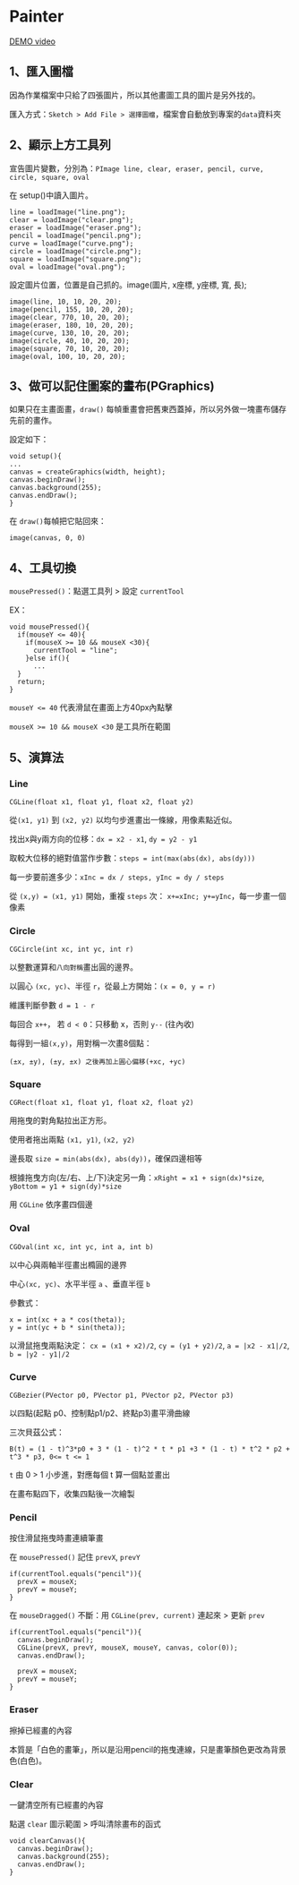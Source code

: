 # Painter
[DEMO video](https://youtu.be/3sbsC67nQTc)

## 1、匯入圖檔

因為作業檔案中只給了四張圖片，所以其他畫圖工具的圖片是另外找的。

匯入方式：`Sketch > Add File > 選擇圖檔`，檔案會自動放到專案的`data`資料夾

## 2、顯示上方工具列

宣告圖片變數，分別為：`PImage line, clear, eraser, pencil, curve, circle, square, oval`

在 setup()中讀入圖片。
```
line = loadImage("line.png");
clear = loadImage("clear.png");
eraser = loadImage("eraser.png");
pencil = loadImage("pencil.png");
curve = loadImage("curve.png");
circle = loadImage("circle.png");
square = loadImage("square.png");
oval = loadImage("oval.png");
```
設定圖片位置，位置是自己抓的。image(圖片, x座標, y座標, 寬, 長);
```
image(line, 10, 10, 20, 20);
image(pencil, 155, 10, 20, 20);
image(clear, 770, 10, 20, 20);
image(eraser, 180, 10, 20, 20);
image(curve, 130, 10, 20, 20);
image(circle, 40, 10, 20, 20);
image(square, 70, 10, 20, 20);
image(oval, 100, 10, 20, 20);
```
## 3、做可以記住圖案的畫布(PGraphics)

如果只在主畫面畫，`draw()` 每幀重畫會把舊東西蓋掉，所以另外做一塊畫布儲存先前的畫作。

設定如下：
```
void setup(){
...
canvas = createGraphics(width, height);
canvas.beginDraw();
canvas.background(255);
canvas.endDraw();
}
```

在 `draw()`每幀把它貼回來：
```
image(canvas, 0, 0)
```
## 4、工具切換

`mousePressed()`：點選工具列 > 設定 `currentTool`

EX：
```
void mousePressed(){
  if(mouseY <= 40){
    if(mouseX >= 10 && mouseX <30){
      currentTool = "line";
    }else if(){
      ...
  }
  return;
}
```

`mouseY <= 40` 代表滑鼠在畫面上方40px內點擊

`mouseX >= 10 && mouseX <30` 是工具所在範圍


## 5、演算法
### Line
`CGLine(float x1, float y1, float x2, float y2)`

從`(x1, y1)` 到 `(x2, y2)` 以均勻步進畫出一條線，用像素點近似。

找出x與y兩方向的位移：`dx = x2 - x1`, `dy = y2 - y1`

取較大位移的絕對值當作步數：`steps = int(max(abs(dx), abs(dy)))`

每一步要前進多少：`xInc = dx / steps, yInc = dy / steps`

從 `(x,y) = (x1, y1)` 開始，重複 `steps` 次： `x+=xInc; y+=yInc`，每一步畫一個像素

### Circle
`CGCircle(int xc, int yc, int r)`

以整數運算和`八向對稱`畫出圓的邊界。

以圓心 `(xc, yc)`、半徑 `r`，從最上方開始：`(x = 0, y = r)`

維護判斷參數 `d = 1 - r`

每回合 `x++`， 若 `d < 0`：只移動 x，否則 `y--` (往內收)

每得到一組`(x,y)`，用對稱一次畫8個點：
```
(±x, ±y), (±y, ±x) 之後再加上圓心偏移(+xc, +yc)
```

### Square
`CGRect(float x1, float y1, float x2, float y2)`

用拖曳的對角點拉出正方形。

使用者拖出兩點 `(x1, y1)`, `(x2, y2)`

邊長取 `size = min(abs(dx), abs(dy))`，確保四邊相等

根據拖曳方向(左/右、上/下)決定另一角：`xRight = x1 + sign(dx)*size`, `yBottom = y1 + sign(dy)*size`

用 `CGLine` 依序畫四個邊

### Oval
`CGOval(int xc, int yc, int a, int b)`

以中心與兩軸半徑畫出橢圓的邊界

中心`(xc, yc)`、水平半徑 `a` 、垂直半徑 `b`

參數式：
```
x = int(xc + a * cos(theta));
y = int(yc + b * sin(theta));
```
以滑鼠拖曳兩點決定： `cx = (x1 + x2)/2`, `cy = (y1 + y2)/2`, `a = |x2 - x1|/2`, `b = |y2 - y1|/2`

### Curve
`CGBezier(PVector p0, PVector p1, PVector p2, PVector p3)`

以四點(起點 p0、控制點p1/p2、終點p3)畫平滑曲線

三次貝茲公式：
```
B(t) = (1 - t)^3*p0 + 3 * (1 - t)^2 * t * p1 +3 * (1 - t) * t^2 * p2 + t^3 * p3, 0<= t <= 1
```

`t` 由 0 > 1 小步進，對應每個 t 算一個點並畫出

在畫布點四下，收集四點後一次繪製

### Pencil

按住滑鼠拖曳時畫連續筆畫

在 `mousePressed()` 記住 `prevX`, `prevY`
```
if(currentTool.equals("pencil")){
  prevX = mouseX;
  prevY = mouseY;
}
```
在 `mouseDragged()` 不斷：用 `CGLine(prev, current)` 連起來 > 更新 `prev`
```
if(currentTool.equals("pencil")){
  canvas.beginDraw();
  CGLine(prevX, prevY, mouseX, mouseY, canvas, color(0));
  canvas.endDraw();

  prevX = mouseX;
  prevY = mouseY;
}
```

### Eraser

擦掉已經畫的內容

本質是「白色的畫筆」，所以是沿用pencil的拖曳連線，只是畫筆顏色更改為背景色(白色)。
### Clear
一鍵清空所有已經畫的內容

點選 `clear` 圖示範圍 > 呼叫清除畫布的函式
```
void clearCanvas(){
  canvas.beginDraw();
  canvas.background(255);
  canvas.endDraw();
}
```

